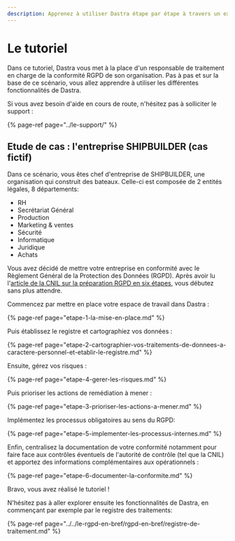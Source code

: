 ```yaml
---
description: Apprenez à utiliser Dastra étape par étape à travers un exemple concret.
---
```


# Le tutoriel

Dans ce tutoriel, Dastra vous met à la place d'un responsable de traitement en charge de la conformité RGPD de son organisation. Pas à pas et sur la base de ce scénario, vous allez apprendre à utiliser les différentes fonctionnalités de Dastra.

Si vous avez besoin d'aide en cours de route, n'hésitez pas à solliciter le support :

{% page-ref page="../le-support/" %}

## Etude de cas : l'entreprise SHIPBUILDER \(cas fictif\)

Dans ce scénario, vous êtes chef d'entreprise de SHIPBUILDER, une organisation qui construit des bateaux. Celle-ci est composée de 2 entités légales, 8 départements:

* RH
* Secrétariat Général
* Production
* Marketing & ventes 
* Sécurité
* Informatique
* Juridique
* Achats

Vous avez décidé de mettre votre entreprise en conformité avec le Règlement Général de la Protection des Données \(RGPD\). Après avoir lu l'[article de la CNIL sur la préparation RGPD en six étapes](https://www.cnil.fr/fr/principes-cles/rgpd-se-preparer-en-6-etapes), vous débutez sans plus attendre.

Commencez par mettre en place votre espace de travail dans Dastra :

{% page-ref page="etape-1-la-mise-en-place.md" %}

Puis établissez le registre et cartographiez vos données :

{% page-ref page="etape-2-cartographier-vos-traitements-de-donnees-a-caractere-personnel-et-etablir-le-registre.md" %}

Ensuite, gérez vos risques :

{% page-ref page="etape-4-gerer-les-risques.md" %}

Puis prioriser les actions de remédiation à mener :

{% page-ref page="etape-3-prioriser-les-actions-a-mener.md" %}

Implémentez les processus obligatoires au sens du RGPD:

{% page-ref page="etape-5-implementer-les-processus-internes.md" %}

Enfin, centralisez la documentation de votre conformité notamment pour faire face aux contrôles éventuels de l'autorité de contrôle \(tel que la CNIL\) et apportez des informations complémentaires aux opérationnels :

{% page-ref page="etape-6-documenter-la-conformite.md" %}



Bravo, vous avez réalisé le tutoriel !

N'hésitez pas à aller explorer ensuite les fonctionnalités de Dastra, en commençant par exemple par le registre des traitements:

{% page-ref page="../../le-rgpd-en-bref/rgpd-en-bref/registre-de-traitement.md" %}

















